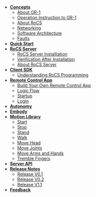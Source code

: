 <style>
  /*Style for level 1 headings*/

  /*Style for sidebar items */
  .sidebar-item {
    padding: 5px;
    margin-bottom: 5px;
    text-decoration: none;
    color: #000; /* Set the default text color*/
  }

  /*Style for active sidebar item */
  .active {
    background-color: #8fc8e8; /* Replace with your desired active background color */
    color: #000; /* Set text color to white or any color that contrasts well with the background*/
  }
</style>

- [**Concepts**](concepts.md)
  - [About GR-1](aboutgr-1.md)
  - [Operation Instruction to GR-1](operationinstruction.md)
  - [About RoCS](aboutrocs.md)
  - [Networking](networking.md)
  - [Software Architecture](softwarearchitecture.md)
  - [Faults](faults.md)
- [**Quick Start**](quickstart.md)
- [**RoCS Server**](rocsserveroverview.md)
  - [RoCS Server Installlation](rocsserverinstall.md)
  - [Verification After Installation](checkServiceStatus.md)
  - [About RoCS Server](about_rocs_server.md)
- [**Client SDK**](sdkoverview.md)
  - [Understanding RoCS Programming](python\understanding_gr-1_programming.md)
- [**Remote Control App**](remoteControlAPPOverview.md)
  - [Build Your Own Remote Control App](remotecontrolappprojectsetup.md)
  - [Logic Flow](logicFlow.md)
  - [Startup](startUp.md)
  - [Login](login.md)
- [**Autonomy**](autonomy.md)
- [**Embody**](embody.md)
- [**Motion Library**](motionlibrary.md)
  - [Start](start.md)
  - [Stop](stop.md)
  - [Stand](stand.md)
  - [Walk](walk.md)
  - [Move Head](movehead.md)
  - [Move Joints](movejoint.md)
  - [Move Arms and Hands](movearmsandhands.md)
  - [Tremble Fingers](tremblefingers.md)
- [**Server API**](rocsserverapi.md)
- [**Release Notes**](releasenoteoverview.md)
  - [Release V0.1](v0.1.md)
  - [Release V0.2](v0.2.md)
  - [Release V1.1](v1.1.md)
- [**Feedback**](feedback.md)

